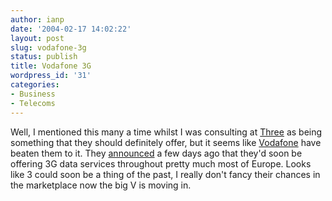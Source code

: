 ```yaml
---
author: ianp
date: '2004-02-17 14:02:22'
layout: post
slug: vodafone-3g
status: publish
title: Vodafone 3G
wordpress_id: '31'
categories:
- Business
- Telecoms
---
```


Well, I mentioned this many a time whilst I was consulting at
[Three](http://www.three.com) as being something that they should
definitely offer, but it seems like [Vodafone](http://www.vodafone.com)
have beaten them to it. They
[announced](http://www.vodafone.com/article\_with\_thumbnail/0,3038,CATEGORY\_ID%253D102%2526LANGUAGE\_ID%253D0%2526CONTENT\_ID%253D214962,00.html)
a few days ago that they'd soon be offering 3G data services throughout
pretty much most of Europe. Looks like 3 could soon be a thing of the
past, I really don't fancy their chances in the marketplace now the big
V is moving in.
